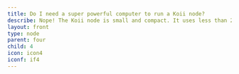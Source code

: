 ```yaml
---
title: Do I need a super powerful computer to run a Koii node?
describe: Nope! The Koii node is small and compact. It uses less than 250MB of harddrive space and less than 1GB of RAM. It’s a lot like running a music player app.
layout: front
type: node
parent: four
child: 4
icon: icon4
iconf: if4
---
```

